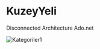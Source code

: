# KuzeyYeli
Disconnected Architecture Ado.net

![Kategoriler1](https://user-images.githubusercontent.com/78054012/227623788-bcbdc1cf-06c0-49e0-9d79-9b7ff43d8b19.jpg)
